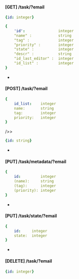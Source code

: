 
#### [GET] /task/?email

```yaml
{id: integer}
```
```yaml
{
    'id':               integer
    "name" :            string
    "tag" :             integer
    "priority" :        integer
    "state" :           integer
    "descr" :           string
    "id_last_editor" :  integer
    "id_list" :         integer
}
```
-
#### [POST] /task/?email
```yaml
{    
    id_list:    integer
    name:       string
    tag:        integer
    priority:   integer 
}
```
/>>
```yaml         
{id: string}
```
-
#### [PUT] /task/metadata/?email
```yaml
{
    id:         integer
    (name):     string
    (tag):      integer
    (priority): integer
}
```
-
#### [PUT] /task/state/?email
```yaml
{            
    id:     integer
    state:  integer
}
```
-
#### [DELETE] /task/?email
```yaml
{id: integer}
```


